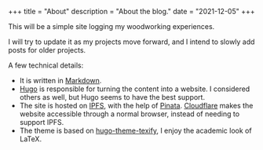 +++
title = "About"
description = "About the blog."
date = "2021-12-05"
+++

This will be a simple site logging my woodworking experiences.

I will try to update it as my projects move forward, and I intend
to slowly add posts for older projects.

A few technical details:

- It is written in [Markdown](https://en.wikipedia.org/wiki/Markdown).
- [Hugo](https://gohugo.io/) is responsible for turning the content into
  a website. I considered others as well, but Hugo seems to have the best
  support.
- The site is hosted on [IPFS](https://en.wikipedia.org/wiki/InterPlanetary_File_System),
  with the help of [Pinata](https://www.pinata.cloud/).
  [Cloudflare](https://www.cloudflare.com/) makes the website accessible through a normal
  browser, instead of needing to support IPFS.
- The theme is based on [hugo-theme-texify](https://github.com/queensferryme/hugo-theme-texify/),
  I enjoy the academic look of LaTeX.

